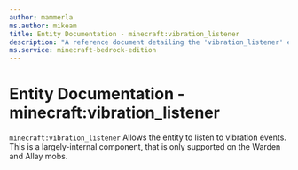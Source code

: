 ```yaml
---
author: mammerla
ms.author: mikeam
title: Entity Documentation - minecraft:vibration_listener
description: "A reference document detailing the 'vibration_listener' entity component"
ms.service: minecraft-bedrock-edition
---
```


# Entity Documentation - minecraft:vibration_listener

`minecraft:vibration_listener`
Allows the entity to listen to vibration events. This is a largely-internal component, that is only supported on the Warden and Allay mobs.
